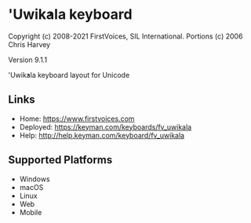 'Uwik̓ala keyboard
======================

Copyright (c) 2008-2021 FirstVoices, SIL International. Portions (c) 2006 Chris Harvey

Version 9.1.1

'Uwik̓ala keyboard layout for Unicode

Links
-----

 * Home:     <https://www.firstvoices.com>
 * Deployed: <https://keyman.com/keyboards/fv_uwikala>
 * Help:     <http://help.keyman.com/keyboard/fv_uwikala>
 
Supported Platforms
-------------------

 * Windows
 * macOS
 * Linux
 * Web
 * Mobile

